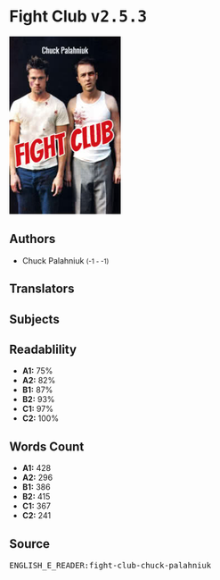 # Fight Club <kbd>v2.5.3</kbd>

![](./cover.medium.jpg "")

## Authors


 - Chuck Palahniuk <small>(-1 - -1)</small>

## Translators



## Subjects



## Readablility


 - **A1:** 75%
 - **A2:** 82%
 - **B1:** 87%
 - **B2:** 93%
 - **C1:** 97%
 - **C2:** 100%

## Words Count


 - **A1:** 428
 - **A2:** 296
 - **B1:** 386
 - **B2:** 415
 - **C1:** 367
 - **C2:** 241

## Source


<kbd>ENGLISH_E_READER:fight-club-chuck-palahniuk</kbd>
